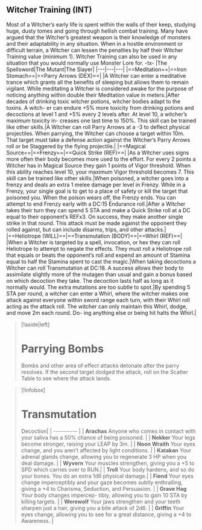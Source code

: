 ## Witcher Training (INT)
Most of a Witcher’s early life is spent within the walls of their keep, studying huge, dusty tomes and going through hellish combat training. Many have argued that the Witcher’s greatest weapon is their knowledge of monsters and their adaptability in any situation. When in a hostile environment or difficult terrain, a Witcher can lessen the penalties by half their Witcher Training value (minimum 1). Witcher Training can also be used in any situation that you would normally use Monster Lore for.
-tx-
|The Spellsword|The Mutant|The Slayer|
|---|---|---|
|==Meditation==|==Iron Stomach==|==Parry Arrows (DEX)==|
|A Witcher can enter a meditative trance which grants all the benefits of sleeping but allows them to remain vigilant. While meditating a Witcher is considered awake for the purpose of noticing anything within double their Meditation value in meters.|After decades of drinking toxic witcher potions, witcher bodies adapt to the toxins. A witch- er can endure +5% more toxicity from drinking potions and decoctions at level 1 and +5% every 2 levels after. At level 10, a witcher’s maximum toxicity in- creases one last time to 150%. This skill can be trained like other skills.|A Witcher can roll Parry Arrows at a -3 to deflect physical projectiles. When parrying, the Witcher can choose a target within 10m. That target must take a defense action against the Witcher’s Parry Arrows roll or be Staggered by the flying projectile.|
|==Magical Source==|==Frenzy==|==Quick Strike (REF)==|
|As a Witcher uses signs more often their body becomes more used to the effort. For every 2 points a Witcher has in Magical Source they gain 1 points of Vigor threshold. When this ability reaches level 10, your maximum Vigor threshold becomes 7. This skill can be trained like other skills.|When poisoned, a witcher goes into a frenzy and deals an extra 1 melee damage per level in Frenzy. While in a Frenzy, your single goal is to get to a place of safety or kill the target that poisoned you. When the poison wears off, the Frenzy ends. You can attempt to end Frenzy early with a DC:15 Endurance roll.|After a Witcher takes their turn they can spend 5 STA and make a Quick Strike roll at a DC equal to their opponent’s REFx3. On success, they make another single strike in that round. This attack must be made against the opponent they rolled against, but can include disarms, trips, and other attacks.|
|==Heliotrope (WILL)==|==Transmutation (BODY)==|==Whirl (REF)==|
|When a Witcher is targeted by a spell, invocation, or hex they can roll Heliotrope to attempt to negate the effects. They must roll a Heliotrope roll that equals or beats the opponent’s roll and expend an amount of Stamina equal to half the Stamina spent to cast the magic.|When taking decoctions a Witcher can roll Transmutation at DC:18. A success allows their body to assimilate slightly more of the mutagen than usual and gain a bonus based on which decoction they take. The decoction lasts half as long as it normally would. The extra mutations are too subtle to spot.|By spending 5 STA per round, a witcher can enter a Whirl, where the witcher makes one attack against everyone within sword range each turn, with their Whirl roll acting as the attack roll. The witcher can only maintain this Whirl, dodge, and move 2m each round. Do- ing anything else or being hit halts the Whirl.|




>[!aside|left]
># Parrying Bombs
>Bombs and other area of effect attacks detonate after the parry resolves. If the second target dodged the attack, roll on the Scatter Table to see where the attack lands.

>[!infobox] 
># Transmutation
>Decoction|
| ---------- |
| **Arachas** Anyone who comes in contact with your saliva has a 50% chance of being poisoned.  |
| **Nekker** Your legs become stronger, raising your LEAP by 3m.  |
| **Noon Wraith** Your eyes change, and you aren’t affected by light conditions. |
| **Katakan** Your adrenal glands change, allowing you to regenerate 3 HP when you deal damage.  |
| **Wyvern** Your muscles strengthen, giving you a +5 to SPD which carries over to RUN.|
| **Troll** Your body hardens, and so do your bones. You do an extra 1d6 physical damage.|
| **Fiend** Your eyes change imperceptibly and your gaze becomes subtly enthralling, giving a +4 to Charisma, Seduction, and Persuasion. |
| **Grave Hag** Your body changes impercep- tibly, allowing you to gain 10 STA by killing targets.  |
| **Werewolf** Your jaws strengthen and your teeth sharpen just a hair, giving you a bite attack of 2d6. |
| **Griffin** Your eyes change, allowing you to see for a great distance, giving a +4 to Awareness. |